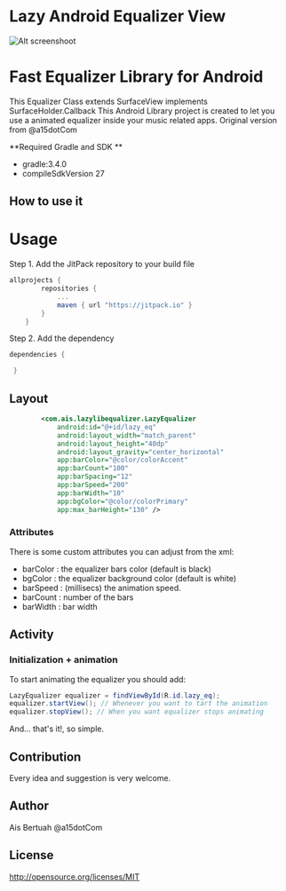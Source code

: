 # Lazy Android Equalizer View

![Alt screenshoot](/a15dotCom/Lazy-Android-Equalizer-View/blob/master/screenshot.png?raw=true "Lazy Android Equalizer View")

Fast Equalizer Library for Android 
==================================
This Equalizer Class extends SurfaceView implements SurfaceHolder.Callback
This Android Library project is created to let you use a animated equalizer inside your music related apps. Original version
from @a15dotCom

**Required Gradle and SDK **
- gradle:3.4.0
- compileSdkVersion 27

How to use it
----------------------

# Usage
Step 1. Add the JitPack repository to your build file
```groovy
allprojects {
        repositories {
            ...
            maven { url "https://jitpack.io" }
        }
    }
```
Step 2. Add the dependency
```groovy
dependencies {

 }
 ```

## Layout

````xml
        <com.ais.lazylibequalizer.LazyEqualizer
            android:id="@+id/lazy_eq"
            android:layout_width="match_parent"
            android:layout_height="40dp"
            android:layout_gravity="center_horizontal"
            app:barColor="@color/colorAccent"
            app:barCount="100"
            app:barSpacing="12"
            app:barSpeed="200"
            app:barWidth="10"
            app:bgColor="@color/colorPrimary"
            app:max_barHeight="130" />
````

### Attributes

There is some custom attributes you can adjust from the xml:
 - barColor : the equalizer bars color (default is black)
 - bgColor : the equalizer background color (default is white)
 - barSpeed : (millisecs) the animation speed.
 - barCount :  number of the bars
 - barWidth : bar width
 
## Activity

### Initialization + animation

To start animating the equalizer you should add:

````java
LazyEqualizer equalizer = findViewById(R.id.lazy_eq);
equalizer.startView(); // Whenever you want to tart the animation
equalizer.stopView(); // When you want equalizer stops animating
````
And... that's it!, so simple.


Contribution
------------
Every idea and suggestion is very welcome.

Author
--------
Ais Bertuah @a15dotCom

License
-------
http://opensource.org/licenses/MIT

